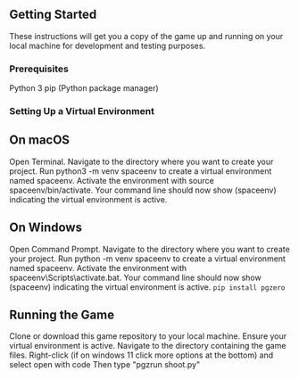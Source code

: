 ## Getting Started
These instructions will get you a copy of the game up and running on your local machine for development and testing purposes.

### Prerequisites
Python 3
pip (Python package manager)
### Setting Up a Virtual Environment
## On macOS
Open Terminal.
Navigate to the directory where you want to create your project.
Run python3 -m venv spaceenv to create a virtual environment named spaceenv.
Activate the environment with source spaceenv/bin/activate.
Your command line should now show (spaceenv) indicating the virtual environment is active.
## On Windows
Open Command Prompt.
Navigate to the directory where you want to create your project.
Run python -m venv spaceenv to create a virtual environment named spaceenv.
Activate the environment with spaceenv\Scripts\activate.bat.
Your command line should now show (spaceenv) indicating the virtual environment is active.
```pip install pgzero```

## Running the Game
Clone or download this game repository to your local machine.
Ensure your virtual environment is active.
Navigate to the directory containing the game files.
Right-click (if on windows 11 click more options at the bottom) and select open with code
Then type "pgzrun shoot.py"